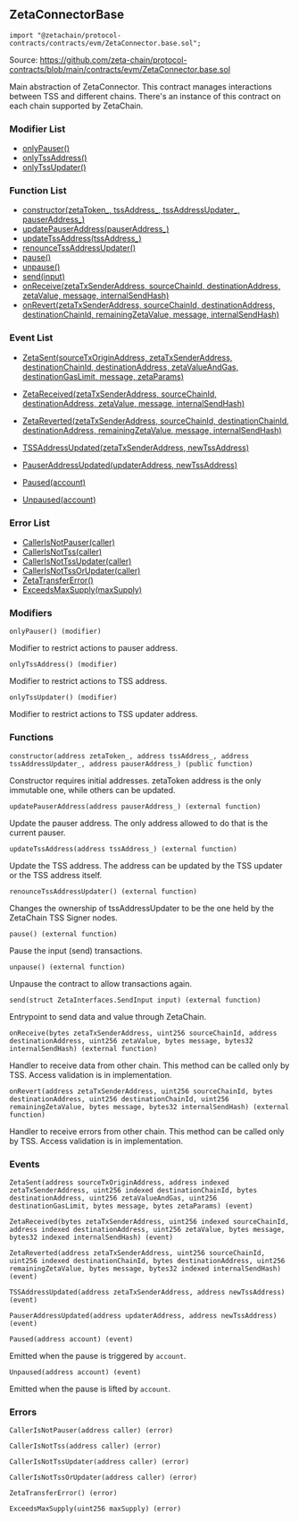 ## ZetaConnectorBase

```solidity
import "@zetachain/protocol-contracts/contracts/evm/ZetaConnector.base.sol";
```

Source: https://github.com/zeta-chain/protocol-contracts/blob/main/contracts/evm/ZetaConnector.base.sol

Main abstraction of ZetaConnector.
This contract manages interactions between TSS and different chains.
There's an instance of this contract on each chain supported by ZetaChain.

### Modifier List

* [onlyPauser()](#ZetaConnectorBase-onlyPauser--)
* [onlyTssAddress()](#ZetaConnectorBase-onlyTssAddress--)
* [onlyTssUpdater()](#ZetaConnectorBase-onlyTssUpdater--)

### Function List

* [constructor(zetaToken_, tssAddress_, tssAddressUpdater_, pauserAddress_)](#ZetaConnectorBase-constructor-address-address-address-address-)
* [updatePauserAddress(pauserAddress_)](#ZetaConnectorBase-updatePauserAddress-address-)
* [updateTssAddress(tssAddress_)](#ZetaConnectorBase-updateTssAddress-address-)
* [renounceTssAddressUpdater()](#ZetaConnectorBase-renounceTssAddressUpdater--)
* [pause()](#ZetaConnectorBase-pause--)
* [unpause()](#ZetaConnectorBase-unpause--)
* [send(input)](#ZetaConnectorBase-send-struct-ZetaInterfaces-SendInput-)
* [onReceive(zetaTxSenderAddress, sourceChainId, destinationAddress, zetaValue, message, internalSendHash)](#ZetaConnectorBase-onReceive-bytes-uint256-address-uint256-bytes-bytes32-)
* [onRevert(zetaTxSenderAddress, sourceChainId, destinationAddress, destinationChainId, remainingZetaValue, message, internalSendHash)](#ZetaConnectorBase-onRevert-address-uint256-bytes-uint256-uint256-bytes-bytes32-)

### Event List

* [ZetaSent(sourceTxOriginAddress, zetaTxSenderAddress, destinationChainId, destinationAddress, zetaValueAndGas, destinationGasLimit, message, zetaParams)](#ZetaConnectorBase-ZetaSent-address-address-uint256-bytes-uint256-uint256-bytes-bytes-)
* [ZetaReceived(zetaTxSenderAddress, sourceChainId, destinationAddress, zetaValue, message, internalSendHash)](#ZetaConnectorBase-ZetaReceived-bytes-uint256-address-uint256-bytes-bytes32-)
* [ZetaReverted(zetaTxSenderAddress, sourceChainId, destinationChainId, destinationAddress, remainingZetaValue, message, internalSendHash)](#ZetaConnectorBase-ZetaReverted-address-uint256-uint256-bytes-uint256-bytes-bytes32-)
* [TSSAddressUpdated(zetaTxSenderAddress, newTssAddress)](#ZetaConnectorBase-TSSAddressUpdated-address-address-)
* [PauserAddressUpdated(updaterAddress, newTssAddress)](#ZetaConnectorBase-PauserAddressUpdated-address-address-)

* [Paused(account)](#Pausable-Paused-address-)
* [Unpaused(account)](#Pausable-Unpaused-address-)

### Error List

* [CallerIsNotPauser(caller)](#ConnectorErrors-CallerIsNotPauser-address-)
* [CallerIsNotTss(caller)](#ConnectorErrors-CallerIsNotTss-address-)
* [CallerIsNotTssUpdater(caller)](#ConnectorErrors-CallerIsNotTssUpdater-address-)
* [CallerIsNotTssOrUpdater(caller)](#ConnectorErrors-CallerIsNotTssOrUpdater-address-)
* [ZetaTransferError()](#ConnectorErrors-ZetaTransferError--)
* [ExceedsMaxSupply(maxSupply)](#ConnectorErrors-ExceedsMaxSupply-uint256-)

### Modifiers

```
onlyPauser() (modifier)
```

<a name="ZetaConnectorBase-onlyPauser--"></a>

Modifier to restrict actions to pauser address.

```
onlyTssAddress() (modifier)
```

<a name="ZetaConnectorBase-onlyTssAddress--"></a>

Modifier to restrict actions to TSS address.

```
onlyTssUpdater() (modifier)
```

<a name="ZetaConnectorBase-onlyTssUpdater--"></a>

Modifier to restrict actions to TSS updater address.

### Functions

```
constructor(address zetaToken_, address tssAddress_, address tssAddressUpdater_, address pauserAddress_) (public function)
```

<a name="ZetaConnectorBase-constructor-address-address-address-address-"></a>

Constructor requires initial addresses.
zetaToken address is the only immutable one, while others can be updated.

```
updatePauserAddress(address pauserAddress_) (external function)
```

<a name="ZetaConnectorBase-updatePauserAddress-address-"></a>

Update the pauser address. The only address allowed to do that is the current pauser.

```
updateTssAddress(address tssAddress_) (external function)
```

<a name="ZetaConnectorBase-updateTssAddress-address-"></a>

Update the TSS address. The address can be updated by the TSS updater or the TSS address itself.

```
renounceTssAddressUpdater() (external function)
```

<a name="ZetaConnectorBase-renounceTssAddressUpdater--"></a>

Changes the ownership of tssAddressUpdater to be the one held by the ZetaChain TSS Signer nodes.

```
pause() (external function)
```

<a name="ZetaConnectorBase-pause--"></a>

Pause the input (send) transactions.

```
unpause() (external function)
```

<a name="ZetaConnectorBase-unpause--"></a>

Unpause the contract to allow transactions again.

```
send(struct ZetaInterfaces.SendInput input) (external function)
```

<a name="ZetaConnectorBase-send-struct-ZetaInterfaces-SendInput-"></a>

Entrypoint to send data and value through ZetaChain.

```
onReceive(bytes zetaTxSenderAddress, uint256 sourceChainId, address destinationAddress, uint256 zetaValue, bytes message, bytes32 internalSendHash) (external function)
```

<a name="ZetaConnectorBase-onReceive-bytes-uint256-address-uint256-bytes-bytes32-"></a>

Handler to receive data from other chain.
This method can be called only by TSS. Access validation is in implementation.

```
onRevert(address zetaTxSenderAddress, uint256 sourceChainId, bytes destinationAddress, uint256 destinationChainId, uint256 remainingZetaValue, bytes message, bytes32 internalSendHash) (external function)
```

<a name="ZetaConnectorBase-onRevert-address-uint256-bytes-uint256-uint256-bytes-bytes32-"></a>

Handler to receive errors from other chain.
This method can be called only by TSS. Access validation is in implementation.

### Events

```
ZetaSent(address sourceTxOriginAddress, address indexed zetaTxSenderAddress, uint256 indexed destinationChainId, bytes destinationAddress, uint256 zetaValueAndGas, uint256 destinationGasLimit, bytes message, bytes zetaParams) (event)
```

<a name="ZetaConnectorBase-ZetaSent-address-address-uint256-bytes-uint256-uint256-bytes-bytes-"></a>

```
ZetaReceived(bytes zetaTxSenderAddress, uint256 indexed sourceChainId, address indexed destinationAddress, uint256 zetaValue, bytes message, bytes32 indexed internalSendHash) (event)
```

<a name="ZetaConnectorBase-ZetaReceived-bytes-uint256-address-uint256-bytes-bytes32-"></a>

```
ZetaReverted(address zetaTxSenderAddress, uint256 sourceChainId, uint256 indexed destinationChainId, bytes destinationAddress, uint256 remainingZetaValue, bytes message, bytes32 indexed internalSendHash) (event)
```

<a name="ZetaConnectorBase-ZetaReverted-address-uint256-uint256-bytes-uint256-bytes-bytes32-"></a>

```
TSSAddressUpdated(address zetaTxSenderAddress, address newTssAddress) (event)
```

<a name="ZetaConnectorBase-TSSAddressUpdated-address-address-"></a>

```
PauserAddressUpdated(address updaterAddress, address newTssAddress) (event)
```

<a name="ZetaConnectorBase-PauserAddressUpdated-address-address-"></a>

```
Paused(address account) (event)
```

<a name="Pausable-Paused-address-"></a>

Emitted when the pause is triggered by `account`.

```
Unpaused(address account) (event)
```

<a name="Pausable-Unpaused-address-"></a>

Emitted when the pause is lifted by `account`.

### Errors

```
CallerIsNotPauser(address caller) (error)
```

<a name="ConnectorErrors-CallerIsNotPauser-address-"></a>

```
CallerIsNotTss(address caller) (error)
```

<a name="ConnectorErrors-CallerIsNotTss-address-"></a>

```
CallerIsNotTssUpdater(address caller) (error)
```

<a name="ConnectorErrors-CallerIsNotTssUpdater-address-"></a>

```
CallerIsNotTssOrUpdater(address caller) (error)
```

<a name="ConnectorErrors-CallerIsNotTssOrUpdater-address-"></a>

```
ZetaTransferError() (error)
```

<a name="ConnectorErrors-ZetaTransferError--"></a>

```
ExceedsMaxSupply(uint256 maxSupply) (error)
```

<a name="ConnectorErrors-ExceedsMaxSupply-uint256-"></a>

